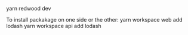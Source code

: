 yarn redwood dev

To install packakage on one side or the other:
yarn workspace web add lodash
yarn workspace api add lodash

